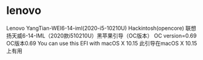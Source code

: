 # lenovo
Lenovo YangTian-WEI6-14-iml(2020-i5-10210U) Hackintosh(opencore)
联想扬天威6-14-IML（2020款i510210U）黑苹果引导（OC版本）
OC version=0.69
OC版本0.69
You can use this EFI with macOS X 10.15
此引导在macOS X 10.15上有用

